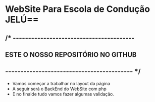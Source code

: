 # WebSite Para Escola de Condução JELÚ==
## /* ----------------------------------------
##      ESTE O NOSSO REPOSITÓRIO NO GITHUB
## ------------------------------------------ */

 - Vamos começar a trabalhar no layout da página
 - A seguir será o BackEnd do WebSite com php
 - E no finalde tudo vamos fazer algumas validação.
